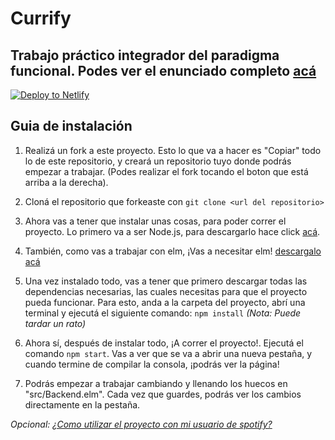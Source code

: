 # Currify
## Trabajo práctico integrador del paradigma funcional. Podes ver el enunciado completo [acá](./docs/enunciado.md)
[![Deploy to Netlify](https://www.netlify.com/img/deploy/button.svg)](https://app.netlify.com/start/deploy?repository=https://github.com/netlify/netlify-statuskit)

## Guia de instalación
1. Realizá un fork a este proyecto. Esto lo que va a hacer es "Copiar" todo lo de este repositorio, y creará un repositorio tuyo donde podrás empezar a trabajar. (Podes realizar el fork tocando el boton que está arriba a la derecha).

2. Cloná el repositorio que forkeaste con `git clone <url del repositorio>`

3. Ahora vas a tener que instalar unas cosas, para poder correr el proyecto. Lo primero va a ser Node.js, para descargarlo hace click [acá](https://nodejs.org/es/).

4. También, como vas a trabajar con elm, ¡Vas a necesitar elm! [descargalo acá](https://guide.elm-lang.org/install.html)

5. Una vez instalado todo, vas a tener que primero descargar todas las dependencias necesarias, las cuales necesitas para que el proyecto pueda funcionar. Para esto, anda a la carpeta del proyecto, abrí una terminal y ejecutá el siguiente comando: `npm install` *(Nota: Puede tardar un rato)*

6. Ahora sí, después de instalar todo, ¡A correr el proyecto!. Ejecutá el comando `npm start`. Vas a ver que se va a abrir una nueva pestaña, y cuando termine de compilar la consola, ¡podrás ver la página!

7. Podrás empezar a trabajar cambiando y llenando los huecos en "src/Backend.elm". Cada vez que guardes, podrás ver los cambios directamente en la pestaña.

*Opcional: [¿Como utilizar el proyecto con mi usuario de spotify?](./docs/spotify.md)*

